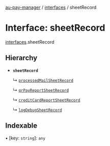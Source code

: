 [au-pay-manager](../README.md) / [interfaces](../modules/interfaces.md) / sheetRecord

# Interface: sheetRecord

[interfaces](../modules/interfaces.md).sheetRecord

## Hierarchy

- **`sheetRecord`**

  ↳ [`processedMailSheetRecord`](interfaces.processedMailSheetRecord.md)

  ↳ [`qrPayReportSheetRecord`](interfaces.qrPayReportSheetRecord.md)

  ↳ [`creditCardReportSheetRecord`](interfaces.creditCardReportSheetRecord.md)

  ↳ [`logDebugSheetRecord`](interfaces.logDebugSheetRecord.md)

## Indexable

▪ [key: `string`]: `any`

